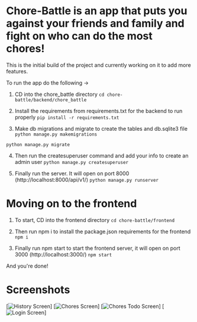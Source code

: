 # Chore-Battle is an app that puts you against your friends and family and fight on who can do the most chores!

This is the initial build of the project and currently working on it to add more features.

To run the app do the following ->

1. CD into the chore_battle directory
   `cd chore-battle/backend/chore_battle`

2. Install the requirements from requirements.txt for the backend to run properly
   `pip install -r requirements.txt`

3. Make db migrations and migrate to create the tables and db.sqlite3 file
   `python manage.py makemigrations`

`python manage.py migrate`

4. Then run the createsuperuser command and add your info to create an admin user
   `python manage.py createsuperuser`

5. Finally run the server. It will open on port 8000 (http://localhost:8000/api/v1/)
   `python manage.py runserver`

# Moving on to the frontend

1. To start, CD into the frontend directory
   `cd chore-battle/frontend`

2. Then run npm i to install the package.json requirements for the frontend
   `npm i`

3. Finally run npm start to start the frontend server, it will open on port 3000 (http://localhost:3000/)
   `npm start`

And you're done!

# Screenshots

[![History Screen](./frontend/src/images/1.png "History")]
[![Chores Screen](./frontend/src/images/2.png "Chores")]
[![Chores Todo Screen](./frontend/src/images/3.png "ChoresTodo")]
[![Login Screen](./frontend/src/images/4.png "Login")]
